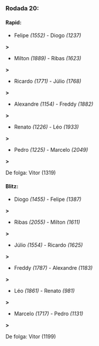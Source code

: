 ### Rodada 20:

#### Rapid:

* Felipe *(1552)*     -     Diogo *(1237)*

 **>** 
* Milton *(1889)*     -     Ribas *(1623)*

 **>** 
* Ricardo *(1771)*     -     Júlio *(1768)*

 **>** 
* Alexandre *(1154)*     -     Freddy *(1882)*

 **>** 
* Renato *(1226)*     -     Léo *(1933)*

 **>** 
* Pedro *(1225)*     -     Marcelo *(2049)*

 **>** 

De folga: Vitor (1319)

#### Blitz:

* Diogo *(1455)*     -     Felipe *(1387)*

 **>** 
* Ribas *(2055)*     -     Milton *(1611)*

 **>** 
* Júlio *(1554)*     -     Ricardo *(1625)*

 **>** 
* Freddy *(1787)*     -     Alexandre *(1183)*

 **>** 
* Léo *(1861)*     -     Renato *(981)*

 **>** 
* Marcelo *(1717)*     -     Pedro *(1131)*

 **>** 

De folga: Vitor (1199)

